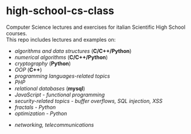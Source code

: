 # high-school-cs-class

Computer Science lectures and exercises for italian Scientific High School courses. \
This repo includes lectures and examples on: 
+ *algorithms and data structures* (**C/C++/Python**)
+ *numerical algorithms* (**C/C++/Python**)
+ *cryptography* (**Python**)
+ *OOP* (**C++**)
+ *programming languages-related topics*
+ *PHP*
+ *relational databases* (**mysql**)
+ *JavaScript - functional programming*
+ *security-related topics - buffer overflows, SQL injection, XSS*
+ *fractals - Python*
+ *optimization - Python*
* *networking, telecommunications*


